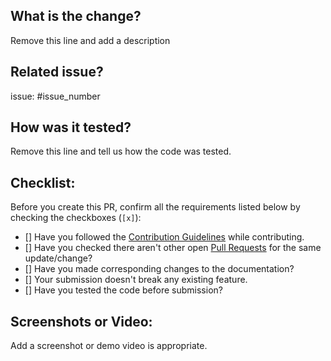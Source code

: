 ## What is the change?
Remove this line and add a description

## Related issue?
issue: #issue_number

## How was it tested?
Remove this line and tell us how the code was tested.

## Checklist:
Before you create this PR, confirm all the requirements listed below by checking the checkboxes (`[x]`):

- [] Have you followed the [Contribution Guidelines](https://github.com/ALPHAVIO/BlogSite/blob/master/CONTRIBUTING.md) while contributing.
- [] Have you checked there aren't other open [Pull Requests](https://github.com/ALPHAVIO/BlogSite/pulls) for the same update/change?
- [] Have you made corresponding changes to the documentation?
- [] Your submission doesn't break any existing feature.
- [] Have you tested the code before submission?

## Screenshots or Video:
Add a screenshot or demo video is appropriate.

